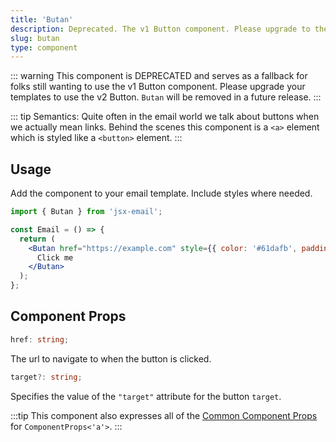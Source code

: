 ```yaml
---
title: 'Butan'
description: Deprecated. The v1 Button component. Please upgrade to the new Button component.
slug: butan
type: component
---
```


<!--@include: @/include/header.md-->

::: warning
This component is DEPRECATED and serves as a fallback for folks still wanting to use the v1 Button component. Please upgrade your templates to use the v2 Button. `Butan` will be removed in a future release.
:::

::: tip
Semantics: Quite often in the email world we talk about buttons when we actually mean links. Behind the scenes this component is a `<a>` element which is styled like a `<button>` element.
:::

<!--@include: @/include/install.md-->

## Usage

Add the component to your email template. Include styles where needed.

```jsx
import { Butan } from 'jsx-email';

const Email = () => {
  return (
    <Butan href="https://example.com" style={{ color: '#61dafb', padding: '10px 20px' }}>
      Click me
    </Butan>
  );
};
```

## Component Props

```ts
href: string;
```

The url to navigate to when the button is clicked.

```ts
target?: string;
```

Specifies the value of the `"target"` attribute for the button `target`.

:::tip
This component also expresses all of the [Common Component Props](https://react.dev/reference/react-dom/components/common) for `ComponentProps<'a'>`.
:::
